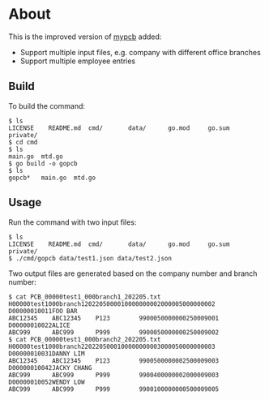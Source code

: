 # About

This is the improved version of [mypcb](https://github.com/choonsiong/mypcb) added:
- Support multiple input files, e.g. company with different office branches
- Support multiple employee entries

## Build

To build the command:
```
$ ls
LICENSE    README.md  cmd/       data/      go.mod     go.sum     private/
$ cd cmd
$ ls
main.go  mtd.go
$ go build -o gopcb
$ ls
gopcb*   main.go  mtd.go 
```

## Usage

Run the command with two input files:
```
$ ls
LICENSE    README.md  cmd/       data/      go.mod     go.sum     private/
$ ./cmd/gopcb data/test1.json data/test2.json 
```

Two output files are generated based on the company number and branch number:
```
$ cat PCB_00000test1_000branch1_202205.txt 
H00000test1000branch1202205000010000000002000005000000002
D00000010011FOO BAR                                                     ABC12345    ABC12345    P123        9900050000000250009001      
D00000010022ALICE                                                       ABC999      ABC999      P999        9900050000000250009002      
$ cat PCB_00000test1_000branch2_202205.txt
H00000test1000branch2202205000100000000003000050000000003
D00000010031DANNY LIM                                                   ABC12345    ABC12345    P123        9900500000002500009003      
D00000010042JACKY CHANG                                                 ABC999      ABC999      P999        9900400000002000009003      
D00000010052WENDY LOW                                                   ABC999      ABC999      P999        9900100000000500009005      
```